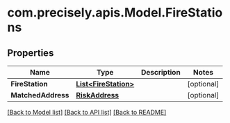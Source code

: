 
# com.precisely.apis.Model.FireStations

## Properties

Name | Type | Description | Notes
------------ | ------------- | ------------- | -------------
**FireStation** | [**List&lt;FireStation&gt;**](FireStation.md) |  | [optional] 
**MatchedAddress** | [**RiskAddress**](RiskAddress.md) |  | [optional] 

[[Back to Model list]](../README.md#documentation-for-models)
[[Back to API list]](../README.md#documentation-for-api-endpoints)
[[Back to README]](../README.md)

